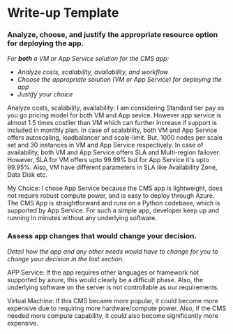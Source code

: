 # Write-up Template

### Analyze, choose, and justify the appropriate resource option for deploying the app.

*For **both** a VM or App Service solution for the CMS app:*
- *Analyze costs, scalability, availability, and workflow*
- *Choose the appropriate solution (VM or App Service) for deploying the app*
- *Justify your choice*

Analyze costs, scalability, availability: I am considering Standard tier pay as you go pricing model for both VM and App sevice. However app service is almost 1.5 times costlier than VM which can further increase if support is included in monthly plan. 
In case of scalability, both VM and App Service offers autoscaling, loadbalancer and scale-limit. But, 1000 nodes per scale set and 30 instances in VM and App Service respectively.
In case of availability, both VM and App Service offers SLA and Multi-region failover. However, SLA for VM offers upto 99.99% but for App Service it's upto 99.95%. Also, VM have different parameters in SLA like Availability Zone, Data Disk etc.

My Choice:
I chose App Service because the CMS app is lightweight, does not require robust compute power, and is easy to deploy through Azure. The CMS App is straightforward and runs on a Python codebase, which is supported by App Service. For such a simple app, developer keep up and running in minutes without any underlying software. 

### Assess app changes that would change your decision.

*Detail how the app and any other needs would have to change for you to change your decision in the last section.* 

APP Service: If the app requires other languages or framework not supported by azure, this would clearly be a difficult phase. Also, the underlying software on the server is not controllable as our requirements.

Virtual Machine: If this CMS became more popular, it could become more expensive due to requiring more hardware/compute power. Also, if the CMS needed more compute capability, it could also become significantly more expensive.